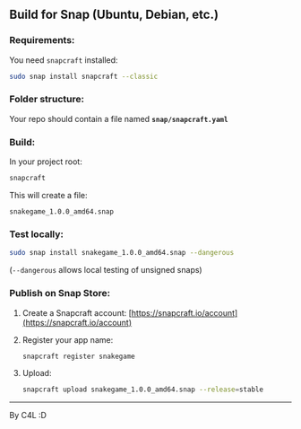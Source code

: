 ## Build for **Snap (Ubuntu, Debian, etc.)**

### Requirements:

You need `snapcraft` installed:

```bash
sudo snap install snapcraft --classic
```

### Folder structure:

Your repo should contain a file named **`snap/snapcraft.yaml`**

### Build:

In your project root:

```bash
snapcraft
```

This will create a file:

```
snakegame_1.0.0_amd64.snap
```

### Test locally:

```bash
sudo snap install snakegame_1.0.0_amd64.snap --dangerous
```

(`--dangerous` allows local testing of unsigned snaps)

### Publish on Snap Store:

1. Create a Snapcraft account: [https://snapcraft.io/account](https://snapcraft.io/account)
2. Register your app name:

   ```bash
   snapcraft register snakegame
   ```
3. Upload:

   ```bash
   snapcraft upload snakegame_1.0.0_amd64.snap --release=stable
   ```

---
By C4L :D